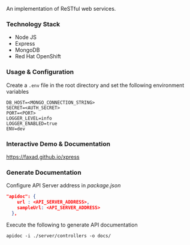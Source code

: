 An implementation of ReSTful web services.

### Technology Stack
- Node JS
- Express
- MongoDB
- Red Hat OpenShift 

### Usage & Configuration

Create a `.env` file in the root directory and set the following environment variables

```dosini
DB_HOST=<MONGO_CONNECTION_STRING>
SECRET=<AUTH_SECRET>
PORT=<PORT>
LOGGER_LEVEL=info
LOGGER_ENABLED=true
ENV=dev
```
### Interactive Demo & Documentation

https://faxad.github.io/xpress


### Generate Documentation

Configure API Server address in *package.json*

```json
"apidoc": {
    url : <API_SERVER_ADDRESS>,
    sampleUrl: <API_SERVER_ADDRESS>
  },
```

Execute the following to generate API documentation

```node
apidoc -i ./server/controllers -o docs/
```
